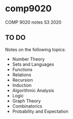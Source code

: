 # comp9020

COMP 9020 notes S3 2020

## TO DO

Notes on the following topics:

* Number Theory
* Sets and Languages
* Functions
* Relations 
* Recursion
* Induction
* Algorithmic Analysis
* Logic
* Graph Theory
* Combinatorics
* Probability and Expectation
